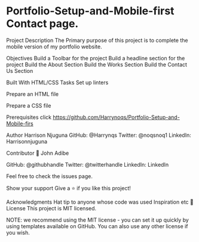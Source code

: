 # Portfolio-Setup-and-Mobile-first Contact page.

Project Description
The Primary purpose of this project is to complete the mobile version of my portfolio website.

Objectives
Build a Toolbar for the project 
Build a headline section for the project 
Build the About Section 
Build the Works Section 
Build the Contact Us Section

Built With
HTML/CSS
Tasks
Set up linters

Prepare an HTML file

Prepare a CSS file

Prerequisites click https://github.com/Harrynoqs/Portfolio-Setup-and-Mobile-firs

Author
Harrison Njuguna
GitHub: @Harrynqs 
Twitter: @noqsnoq1 
LinkedIn: Harrisonnjuguna

Contributor
👤 John Adibe

GitHub: @githubhandle
Twitter: @twitterhandle
LinkedIn: LinkedIn

Feel free to check the issues page.

Show your support Give a ⭐️ if you like this project!

Acknowledgments Hat tip to anyone whose code was used Inspiration etc 📝 License This project is MIT licensed.

NOTE: we recommend using the MIT license - you can set it up quickly by using templates available on GitHub. You can also use any other license if you wish.
